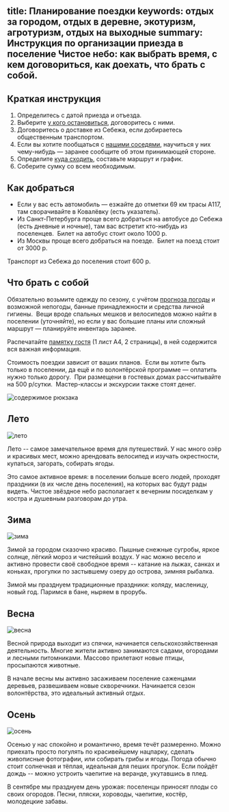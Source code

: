 title: Планирование поездки
keywords: отдых за городом, отдых в деревне, экотуризм, агротуризм, отдых на выходные
summary: Инструкция по организации приезда в поселение Чистое небо: как выбрать время, с кем договориться, как доехать, что брать с собой.
---
<div class="row">
  <div class="col">
    <h2>Краткая инструкция</h2>
    <ol>
      <li>Определитесь с датой приезда и отъезда.</li>
      <li>Выберите <a href="/stay/">у кого остановиться</a>, договоритесь с ними.</li>
      <li>Договоритесь о доставке из Себежа, если добираетесь общественным транспортом.</li>
      <li>Если вы хотите пообщаться с <a href="/residents/">нашими соседями</a>, научиться у них чему-нибудь — заранее сообщите об этом принимающей стороне.</li>
      <li>Определите <a href="/go/">куда сходить</a>, составьте маршрут и график.</li>
      <li>Соберите сумку со всем необходимым.</li>
    </ol>
  </div>
  <div class="col">
    <h2>Как добраться</h2>
    <ul>
      <li>Если у вас есть автомобиль — езжайте до отметки 69 км трасы А117, там сворачивайте в Ковалёвку (есть указатель).</li>
      <li>Из Санкт-Петербурга проще всего добраться на автобусе до Себежа (есть дневные и ночные), там вас встретит кто-нибудь из поселенцев.  Билет на автобус стоит около 1000&nbsp;р.</li>
      <li>Из Москвы проще всего добраться на поезде.  Билет на поезд стоит от 3000&nbsp;р.</li>
    </ul>
    <p>Транспорт из Себежа до поселения стоит 600&nbsp;р.</p>
  </div>
</div>

<h2>Что брать с собой</h2>

<div class="row">
  <div class="col">
    <p>Обязательно возьмите одежду по сезону, с учётом <a href="http://www.gismeteo.ru/month/11529/">прогноза погоды</a> и возможной непогоды, банные принадлежности и средства личной гигиены.  Вещи вроде спальных мешков и велосипедов можно найти в поселении (уточняйте), но если у вас большие планы или сложный маршрут — планируйте инвентарь заранее.</p>
    <p>Распечатайте <a href="/plan/nebo-memo.pdf" title="Скачать памятку гостя (PDF)">памятку гостя</a> (1 лист А4, 2 страницы), в ней содержится вся важная информация.</p>
    <p>Стоимость поездки зависит от ваших планов.  Если вы хотите быть только в поселении, да ещё и по волонтёрской программе — оплатить нужно только дорогу.  При размещени в гостевых домах рассчитывайте на 500 р/сутки.  Мастер-классы и экскурсии также стоят денег.</p>
  </div>
  <div class="col">
    <img src="/plan/backpack.jpg" alt="содержимое рюкзака"/>
  </div>
</div>

<!--
<div class="row">
  <div class="col">
    <p>Климат Себежского района умеренно-континентальный, сформирован атлантическими, континентальными и арктическими воздушными массами в условиях повышенной циклоничности.  Зимы мягкие, лето относительно прохладное, влажность воздуха сравнительно высокая, в течение всего года достаточное количество осадков.</p>
    <p>Средняя температура воздуха в июле примерно +17 °С, в январе -8 °С. Озёра лучше всего прогреваются к середине июля (до +19 °C). Заморозки весной заканчиваются в среднем 15 мая, а осенью начинаются с 25 сентября.</p>
  </div>
  <div class="col">
    <img src="/plan/temp.jpg" alt="график температуры"/>
    <p class="hint">Источник: <a href='http://pogoda.ru.net/climate/26258.htm'>Погода и климат</a></p>
  </div>
</div>
-->

<div class="row">
  <div class="col">
    <h2>Лето</h2>
    <div><img src="/plan/summer.jpg" alt="лето"/></div>
    <p>Лето -- самое замечательное время для путешествий.
       У нас много озёр и красивых мест, можно арендовать велосипед и изучать окрестности, купаться, загорать, собирать ягоды.</p>
    <p>Это самое активное время: в поселении больше всего людей, проходят праздники (в их числе день поселения), на которых вас будут рады видеть.
       Чистое звёздное небо располагает к вечерним посиделкам у костра и душевным разговорам до утра.</p>
  </div>
  <div class="col">
    <h2>Зима</h2>
    <div><img src="/plan/winter.jpg" alt="зима"/></div>
    <p>Зимой за городом сказочно красиво.
       Пышные снежные сугробы, яркое солнце, лёгкий мороз и чистейший воздух.
       У нас можно весело и активно провести своё свободное время -- катание на лыжах, санках и коньках, прогулки по застывшему озеру до острова, зимняя рыбалка.</p>
    <p>Зимой мы празднуем традиционные праздники: коляду, масленицу, новый год.
       Паримся в бане, ныряем в прорубь.</p>
  </div>
</div>

<div class="row">
  <div class="col">
    <h2>Весна</h2>
    <div><img src="/plan/spring.jpg" alt="весна"/></div>
    <p>Весной природа выходит из спячки, начинается сельскохозяйственная деятельность.
       Многие жители активно занимаются садами, огородами и лесными питомниками.
       Массово прилетают новые птицы, просыпаются животные.</p>
    <p>В начале весны мы активно засаживаем поселение саженцами деревьев, развешиваем новые скворечники.
       Начинается сезон волонтёрства, это идеальный активный отдых.</p>
  </div>
  <div class="col">
    <h2>Осень</h2>
    <div><img src="/plan/autumn.jpg" alt="осень"/></div>
    <p>Осенью у нас спокойно и романтично, время течёт размеренно.
       Можно приехать просто погулять по красивейшему нацпарку, сделать живописные фотографии, или собирать грибы и ягоды.
       Погода обычно стоит солнечная и тёплая, идеальная для пеших прогулок.
       Если пойдёт дождь -- можно устроить чаепитие на веранде, укутавшись в плед.</p>
    <p>В сентябре мы празднуем день урожая: поселенцы приносят плоды со своих огородов.
       Песни, пляски, хороводы, чаепитие, костёр, молодецкие забавы.</p>
  </div>
</div>

<!--
<div class="row">
  <h2>Некоторые праздники</h2>
  <div class="col">
    <ul>
      <li>1 января: новый год</li>
      <li>1 марта: день птиц</li>
      <li>20 марта: масленица</li>
      <li>20-23 июня: купала</li>
      <li>25-30 июля: день поселения (последнее воскресение)</li>
      <li>23 сентября: праздник урожая</li>
      <li>22 декабря: коляда</li>
    </ul>
  </div>
</div>

<h2>Некоторые возможные варианты программы</h2>
<p>Чтобы по приезду не скучать, полезно заранее спланировать своё пребывание.  Ниже собраны некоторые идеи.</p>

<div class="row">
  <div class="col">
    <h2>Семейный отдых</h2>
    <p>Вы приезжаете всей семьёй, с детьми.  Мы встречаем вас в Себеже, доставляем в поселение, развлекаем.  Знакомим с местными детьми.</p>
  </div>
  <div class="col">
    <h2>Осмотр поселений</h2>
    <p>Во Псковской области есть 4 экопоселения.  Наше поселение — самое южное, поэтому с него удобно начинать маршрут либо заканчивать им.</p>
  </div>
</div>
<div class="row">
  <div class="col">
    <h2>Рыбалка</h2>
    <p>Захватите с собой удочку.  В нашем озере есть разная рыба, удобный причал.  Рядом есть ещё несколько интересных озёр и специализированная рыбная ферма, в прудах которой можно наловить ценных пород рыбы.</p>
  </div>
  <div class="col">
    <h2>Природа и история</h2>
    <p>Нацпарк, Аннинское, другие усадьбы (см. карту).</p>
  </div>
</div>
-->
